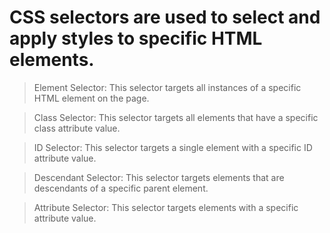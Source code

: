 # CSS selectors are used to select and apply styles to specific HTML elements.

> Element Selector: This selector targets all instances of a specific HTML element on the page.

> Class Selector: This selector targets all elements that have a specific class attribute value.

> ID Selector: This selector targets a single element with a specific ID attribute value.

> Descendant Selector: This selector targets elements that are descendants of a specific parent element.

> Attribute Selector: This selector targets elements with a specific attribute value.

